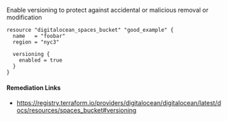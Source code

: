 
Enable versioning to protect against accidental or malicious removal or modification

```hcl
resource "digitalocean_spaces_bucket" "good_example" {
  name   = "foobar"
  region = "nyc3"

  versioning {
    enabled = true
  }
}
```

#### Remediation Links
 - https://registry.terraform.io/providers/digitalocean/digitalocean/latest/docs/resources/spaces_bucket#versioning

